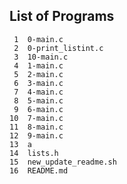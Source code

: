 ## List of Programs

     1	0-main.c
     2	0-print_listint.c
     3	10-main.c
     4	1-main.c
     5	2-main.c
     6	3-main.c
     7	4-main.c
     8	5-main.c
     9	6-main.c
    10	7-main.c
    11	8-main.c
    12	9-main.c
    13	a
    14	lists.h
    15	new_update_readme.sh
    16	README.md
